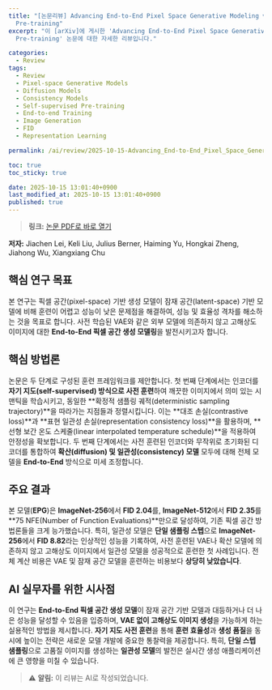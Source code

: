 ```yaml
---
title: "[논문리뷰] Advancing End-to-End Pixel Space Generative Modeling via Self-supervised
  Pre-training"
excerpt: "이 [arXiv]에 게시한 'Advancing End-to-End Pixel Space Generative Modeling via Self-supervised
  Pre-training' 논문에 대한 자세한 리뷰입니다."

categories:
  - Review
tags:
  - Review
  - Pixel-space Generative Models
  - Diffusion Models
  - Consistency Models
  - Self-supervised Pre-training
  - End-to-end Training
  - Image Generation
  - FID
  - Representation Learning

permalink: /ai/review/2025-10-15-Advancing_End-to-End_Pixel_Space_Generative_Modeling_via_Self-supervised_Pre-training/

toc: true
toc_sticky: true

date: 2025-10-15 13:01:40+0900
last_modified_at: 2025-10-15 13:01:40+0900
published: true
---
```

> **링크:** [논문 PDF로 바로 열기](https://arxiv.org/abs/2510.12586)

**저자:** Jiachen Lei, Keli Liu, Julius Berner, Haiming Yu, Hongkai Zheng, Jiahong Wu, Xiangxiang Chu



## 핵심 연구 목표
본 연구는 픽셀 공간(pixel-space) 기반 생성 모델이 잠재 공간(latent-space) 기반 모델에 비해 훈련이 어렵고 성능이 낮은 문제점을 해결하여, 성능 및 효율성 격차를 해소하는 것을 목표로 합니다. 사전 학습된 VAE와 같은 외부 모델에 의존하지 않고 고해상도 이미지에 대한 **End-to-End 픽셀 공간 생성 모델링**을 발전시키고자 합니다.

## 핵심 방법론
논문은 두 단계로 구성된 훈련 프레임워크를 제안합니다. 첫 번째 단계에서는 인코더를 **자기 지도(self-supervised) 방식으로 사전 훈련**하여 깨끗한 이미지에서 의미 있는 시맨틱을 학습시키고, 동일한 **확정적 샘플링 궤적(deterministic sampling trajectory)**을 따라가는 지점들과 정렬시킵니다. 이는 **대조 손실(contrastive loss)**과 **표현 일관성 손실(representation consistency loss)**을 활용하며, **선형 보간 온도 스케줄(linear interpolated temperature schedule)**을 적용하여 안정성을 확보합니다. 두 번째 단계에서는 사전 훈련된 인코더와 무작위로 초기화된 디코더를 통합하여 **확산(diffusion) 및 일관성(consistency) 모델** 모두에 대해 전체 모델을 **End-to-End** 방식으로 미세 조정합니다.

## 주요 결과
본 모델(**EPG**)은 **ImageNet-256**에서 **FID 2.04**를, **ImageNet-512**에서 **FID 2.35**를 **75 NFE(Number of Function Evaluations)**만으로 달성하여, 기존 픽셀 공간 방법론들을 크게 능가했습니다. 특히, 일관성 모델은 **단일 샘플링 스텝**으로 **ImageNet-256**에서 **FID 8.82**라는 인상적인 성능을 기록하여, 사전 훈련된 VAE나 확산 모델에 의존하지 않고 고해상도 이미지에서 일관성 모델을 성공적으로 훈련한 첫 사례입니다. 전체 계산 비용은 VAE 및 잠재 공간 모델을 훈련하는 비용보다 **상당히 낮았습니다**.

## AI 실무자를 위한 시사점
이 연구는 **End-to-End 픽셀 공간 생성 모델**이 잠재 공간 기반 모델과 대등하거나 더 나은 성능을 달성할 수 있음을 입증하며, **VAE 없이 고해상도 이미지 생성**을 가능하게 하는 실용적인 방법을 제시합니다. **자기 지도 사전 훈련**을 통해 **훈련 효율성**과 **생성 품질**을 동시에 높이는 전략은 새로운 모델 개발에 중요한 통찰력을 제공합니다. 특히, **단일 스텝 샘플링**으로 고품질 이미지를 생성하는 **일관성 모델**의 발전은 실시간 생성 애플리케이션에 큰 영향을 미칠 수 있습니다.

> ⚠️ **알림:** 이 리뷰는 AI로 작성되었습니다.